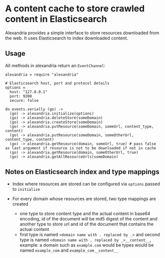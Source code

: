 # A content cache to store crawled content in Elasticsearch

Alexandria provides a simple interface to store resources downloaded from the web. It uses Elasticsearch to index downloaded content.

## Usage

All methods in alexandria return an `EventChannel`:

    alexandria = require "alexandria"
    
    # Elasticsearch host, port and protocol details
    options =
      host: "127.0.0.1"
      port: 9200
      secure: false
      
    do events.serially (go) ->
      (go) -> alexandria.initialize(options)
      (go) -> alexandria.deleteStore(someDomain)
      (go) -> alexandria.createStore(someDomain)
      (go) -> alexandria.putResource(someDomain, someUrl, content_type, content)
      (go) -> alexandria.putResource(someDomain, someOtherUrl, content_type, content)
      (go) -> alexandria.getResource(domain, someUrl, true) # pass false as last argument if resource is not to be downloaded if not in cache
      (go) -> alexandria.getResource(domain, someOtherUrl, true)
      (go) -> alexandria.getAllResourceUrls(someDomain)


## Notes on Elasticsearch index and type mappings

* Index where resources are stored can be configured via `options` passed to `initialize`

* For every domain whose resources are stored, two type mappings are created
  * one type to store content type and the actual content in base64 encoding, id of the document will be md5 digest of the content and another type to store url and id of the document that contains the actual content
  * first type is named `<domain name with . replaced by _>` and second type is named `<domain name with . replaced by _>__content__`, example: a domain such as `example.com` would be  types would be named `example_com` and `example_com__content__`
